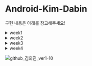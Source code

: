 # Android-Kim-Dabin
구현 내용은 아래를 참고해주세요!
<details> 
 <summary>week1</summary>
 <!-- summary 아래 한칸 공백 두어야함 --> 
 
| SignInActivity | SignUpActivityt  |  
|:----------|:----------:|
| <img src="https://user-images.githubusercontent.com/84564695/136655876-68f490b0-fd21-438c-aef9-3e363e9ea12e.gif" width="200" height="380"/> | <img src="https://user-images.githubusercontent.com/84564695/136656583-3aa640b4-7281-436b-bf82-274b4e2ed58e.gif" width="200" height="380"/> |
*hint속성..짤 화질이 안좋아서 잘 안보임니다 |회원가입 Text..짤 화질이 안좋아서 잘 안보임다
## ✅Level1+Level2
### ✔***SignInActivity***
 - #### 데이터 입력 확인
```kotlin
   //모든 데이터가 입력되었는지 확인
        fun isEtIdEmpty(): Boolean {
            return binding.etIdIn.text.isNullOrEmpty()
        }

        fun isEtPassword(): Boolean {
            return binding.etPassIn.text.isNullOrEmpty()
        }

        fun isAllEditTextEmpty(): Boolean {
            return isEtIdEmpty() || isEtPassword()
        }
```

   - ####  isAllEditTextEmpty에 따른 분기 처리

```kotlin
 //로그인 버튼 눌렀을때 데이터 입력에 따른 분기 이벤트
        binding.bvLogin.setOnClickListener {
            if (isAllEditTextEmpty() == true) {
                Toast.makeText(this, "로그인 실패", Toast.LENGTH_SHORT).show()
            } else {
                Toast.makeText(this, "${binding.etIdIn.text}님 환영합니다", Toast.LENGTH_SHORT).show()
                val intent = Intent(this, HomeActivity::class.java)
                startActivity(intent)
            }
        }
```
- #### 회원가입 버튼 클릭 시
```kotlin
  //회원가입 버튼시 이벤트->데이터 리턴받아와야함!
        binding.tvSignUp.setOnClickListener {
            val intent = Intent(this, SignUpActivity::class.java)
            getResultText.launch(intent)
        }

        //회원가입 데이터 받아오기
        getResultText = registerForActivityResult(
            ActivityResultContracts.StartActivityForResult()
        ) { result ->
            if (result.resultCode == 1) {
                val id = result.data?.getStringExtra("id")
                val pass = result.data?.getStringExtra("pass")
                binding.etIdIn.setText(id)
                binding.etPassIn.setText(pass)
            } else {
                binding.etIdIn.text.clear()
                binding.etPassIn.text.clear()
            }
        }
```
### ✔***SignUpActivity***

  - #### 데이터 입력 확인
```kotlin
   fun isEtNameEmpty(): Boolean {
            return binding.etName.text.isNullOrEmpty()
        }

        fun isEtIdEmpty(): Boolean {
            return binding.etId.text.isNullOrEmpty()
        }

        fun isEtPassword(): Boolean {
            return binding.etPass.text.isNullOrEmpty()
        }

        fun isAllEditTextEmpty(): Boolean {
            return isEtNameEmpty() || isEtIdEmpty() || isEtPassword()
        }
```
  - #### isAllEditTextEmpty에 따른 분기 처리
```kotlin
     //회원가입 완료 버튼 분기 이벤트
        binding.bvLogin.setOnClickListener {
            if (isAllEditTextEmpty() == true) {
                Toast.makeText(this, "입력되지 않은 정보가 있습니다", Toast.LENGTH_SHORT).show()
            } else {
                val intent = Intent(this, SignInActivity::class.java)
                intent.putExtra("id", binding.etId.text.toString())
                intent.putExtra("pass", binding.etPass.text.toString())

                setResult(1, intent)
                finish() //화면이동시 intent아닌 finish로 스택에서 제거
            }
        }
```

### ✔***HomeActivity***
- #### 깃허브 페이지로 이동
```kotlin
  //깃허브 페이지로 이동
        binding.ivGithubIcon.setOnClickListener {
            val intent = Intent(Intent.ACTION_VIEW, Uri.parse("https://github.com/dabinKim-0318"))
            startActivity(intent)
        }
```
 - 명시적 Intent:
앱 안에서 Activity나 서비스 같은 구성 요소를 시작할 때 사용하기 때문에 시작하고자 하는 액티비티 또는 서비스의 클래스 이름을 알고 있어야함
val intent2 = Intent(this@Activity_1, Activity_2::class.java)
ex)새로운 액티비티를 시작하거나 백그라운드에서 파일을 다운로드하기 위해 서비스를 시작하는 것
위에서 Activity1->Activity2 간 Intent를 전달하는 예제 역시 명시적 Intent유형이었음

 - 암시적 Intent:
특정 구성 요소의 이름을 대지 않지만, 그 대신 수행할 일반적인 작업을 선언하여 다른 앱의 구성 요소가 이를 처리할 수 있도록 할 때 사용
val intent = Intent(Intent.ACTION_VIEW, Uri.parse("http://m.naver.com"))
ex)사용자에게 지도에 있는 한 위치를 표시하고자 하는 경우, 암시적 인텐트를 사용하여 해당 기능을 갖춘 다른 앱이 지정된 위치를 지도에 표시하도록 요청
### ✔***그외***
- 모든 데이터가 입력되었을때만 로그인/회원가입 버튼 색깔 바뀌게하기
```kotlin
  //모든 데이터가 입력되었을때 로그인 버튼 색깔 바뀌게하기->addTextChangedListener 사용
        binding.etPassIn.addTextChangedListener(object : TextWatcher {
            @SuppressLint("ResourceAsColor")
            override fun afterTextChanged(p0: Editable?) {
            }

            override fun beforeTextChanged(p0: CharSequence?, p1: Int, p2: Int, p3: Int) {
            }

            override fun onTextChanged(p0: CharSequence?, p1: Int, p2: Int, p3: Int) {
                if (isEtIdEmpty() != true && isEtPassword() != true && p0.toString() != "") {
                    binding.bvLogin.setBackgroundResource(R.drawable.login_background2)
                }
            }
        })
 ```
## ✅Step3
### ✔***DataBinding***
```kotlin
  val binding: ActivityDataBindingBinding = DataBindingUtil.setContentView(this, R.layout.activity_data_binding)
        binding.user = User(
            "SOPTHub", "이름", "나이", "MBTI", "짱구",
            "6", "CUTE", "짱구는 흰둥이를 좋아해"
        )

        binding.face = Databinding_image("https://mblogthumb-phinf.pstatic.net/MjAxODEyMDVfMjY5/MDAxNTQ0MDA3NDgyNjgw.v21vfp4yFzGtYlNrFPeo7Cxkd6ZVa3ZNKeRwZe5l3e0g.y2pAI3tJYWq04q_FwbVgTOoTVo9bKcwISdhj9EAxNYgg.GIF.nang723/IMG_0834.GIF?type=w800")


        binding.ivGithubIcon.setOnClickListener {
            val intent = Intent(Intent.ACTION_VIEW, Uri.parse("https://github.com/dabinKim-0318"))
            startActivity(intent)
        }
```
```kotlin
data class User(
    val tv_title: String,
    val tv_name: String,
    val tv_age: String,
    val tv_mbti: String,
    val tv_name2: String,
    val tv_age2: String,
    val tv_mbti2: String,
    val tv_like: String,
)
```
```kotlin
class Databinding_image(val profile: String) {
    object MyBind {
        @JvmStatic
        @BindingAdapter("setImage")
        fun setImageUrl(view: ImageView, profile: String) {

            Glide.with(view.context)
                .load(profile)
                .into(view)
        }
    }
}
```
### ✔setOnClickListener
 setOnClickListener를 람다식으로 간결하게 표현할 수 있는 이유: SAM(Single Abstract Method) 변환
 구현하는 인터페이스(View.OnClickListener)에 구현하는 메소드가 하나(onClick)뿐일때는 이를 람다식으로 변경할 수 있습니다. 

## ✅배운 것
- fade_in fade_out 애니메이션 구현하는 법 
- 이미지에 gif 넣는 법
- isNullOrEmpty()가 string타입이 아닌 editable타입에서도 사용할 수 있다는 것
- startActivityForResult가 deprecated된 거 흐린 눈 하고 있었는데..ㅎㅎ registerForActivityResult로 데이터 리턴 받는 법을 배움
- addTextChangedListener로 editText 입력값 실시간으로 이벤트 처리하는 법
- Data Binding사용!!
</details> 

<details> 
 <summary>week2</summary>
 <!-- summary 아래 한칸 공백 두어야함 --> 
 
| RepositoryRecyclerView | FollowerRecyclerView  |  
|:----------|:----------:|
| <img src="https://user-images.githubusercontent.com/84564695/138446951-106bd619-6cc6-4ed2-b233-66684c8a8b50.gif" width="200" height="380"/> | <img src="https://user-images.githubusercontent.com/84564695/138447609-17856a66-0617-4068-831a-d49dcd337c10.gif" width="200" height="380"/> |




### ✔***FollowerRecyclerView***
 - #### FollowerRecyclerViewAdapter
```kotlin
  class FollowerRecyclerViewAdapter(val activity: Context) : RecyclerView.Adapter<FollowerRecyclerViewAdapter.FollowerViewHolder>() {
    val followerList = mutableListOf<Introduce_SOPT>()

    inner class FollowerViewHolder(private val view: ItemFollowerListBinding) : RecyclerView.ViewHolder(view.root) {
        fun onBind(data: Introduce_SOPT) {
            view.tvName.text = data.name
            view.tvStory.text = data.story

            itemView.setOnClickListener { view: View ->
                val intent = Intent(view.context, DetailActivity::class.java)
               intent.putExtra("name", data.name)
                view.context.startActivity(intent)
            }
        }
    }

    override fun onCreateViewHolder(parent: ViewGroup, viewType: Int): FollowerRecyclerViewAdapter.FollowerViewHolder {
        val view = ItemFollowerListBinding.inflate(LayoutInflater.from(parent.context), parent, false)
        return FollowerViewHolder(view)
    }

    override fun getItemCount() = followerList.size //한줄로 리턴되는 함수 가독성~

    override fun onBindViewHolder(holder: FollowerRecyclerViewAdapter.FollowerViewHolder, position: Int) {
        holder.onBind(followerList[position])


    }
```
### ✔***RepositoryRecyclerView***
   - ####  RepositoryRecyclerViewAdapter

```kotlin
 class RepositoryRecyclerViewAdapter() : RecyclerView.Adapter<RepositoryRecyclerViewAdapter.RepositoryViewHolder>(), ItemTouchHelperListener {
    val followerList = mutableListOf<Introduce_SOPT>()

    override fun onItemMove(from_position: Int, to_position: Int): Boolean {
        val item = followerList[from_position]
        followerList.removeAt(from_position)
        followerList.add(to_position, item)
        notifyDataSetChanged()
        return true
    }

    override fun onItemSwipe(position: Int) {
        followerList.removeAt(position)
        notifyItemRemoved(position)
    }

    class RepositoryViewHolder(private val view: ItemRepositoryListBinding) : RecyclerView.ViewHolder(view.root) {
        fun onBind(data: Introduce_SOPT) {
            view.tvName.text = data.name
            view.tvStory.text = data.story

        }
    }

    override fun onCreateViewHolder(parent: ViewGroup, viewType: Int): RepositoryViewHolder {
        val view = ItemRepositoryListBinding.inflate(LayoutInflater.from(parent.context))
        return RepositoryViewHolder(view)
    }

    override fun getItemCount() = followerList.size

    override fun onBindViewHolder(holder: RepositoryViewHolder, position: Int) {
        holder.onBind(followerList[position])
    }

}

```

## ✅Level2
### ✔***DetailActivity로 데이터 전달***
   - #### FollowerRecyclerView
```kotlin
     inner class FollowerViewHolder(private val view: ItemFollowerListBinding) : RecyclerView.ViewHolder(view.root) {
        fun onBind(data: Introduce_SOPT) {
            view.tvName.text = data.name
            view.tvStory.text = data.story

            itemView.setOnClickListener { view: View ->
                val intent = Intent(view.context, DetailActivity::class.java)
               intent.putExtra("name", data.name)
                view.context.startActivity(intent)
            }
        }
    }
```
 - #### DetailActivity
```kotlin
       var name = intent.getStringExtra("name").toString()
        binding.tvMyname.text = name
```
FollowerViewHolder에서 setOnClickListener를 구현해 데이터를 전달하긴했는데, 이미지도 position에 따라 같이 전달되는 방법 없을까.. 더 공부가 필요한 부분쓰,,

### ✔***ItemDecoration***
   - #### VerticalItemDecorator 만들기
   ```kotlin
   import android.content.Context
import android.graphics.Canvas
import android.graphics.Rect
import android.graphics.drawable.Drawable
import android.view.View
import androidx.core.content.ContextCompat
import androidx.recyclerview.widget.RecyclerView
import androidx.recyclerview.widget.RecyclerView.ItemDecoration

class VerticalItemDecorator(
    context: Context,
    resId: Int,
    val paddingLeft: Int,
    val paddingRight: Int,
    val divHeight: Int
) : RecyclerView.ItemDecoration() {
    private var mDivider: Drawable? = null

    init {
        mDivider = ContextCompat.getDrawable(context, resId)
    }

    override fun onDrawOver(c: Canvas, parent: RecyclerView, state: RecyclerView.State) {
        val left = parent.paddingLeft + paddingLeft
        val right = parent.width - parent.paddingRight - paddingRight
        val childCount = parent.childCount
        for (i in 0 until childCount) {
            val child = parent.getChildAt(i)
            val params = child.layoutParams as RecyclerView.LayoutParams
            val top = child.bottom + params.bottomMargin
            val bottom = top + (mDivider?.intrinsicHeight ?: 0)
            mDivider?.let {
                it.setBounds(left, top, right, bottom)
                it.draw(c)
            }
        }
    }

    override fun getItemOffsets(outRect: Rect, itemPosition: Int, parent: RecyclerView) {
        super.getItemOffsets(outRect, itemPosition, parent)
        outRect.top = divHeight
    }
}

   ```

- #### RepositoryRecyclerView에 VerticalItemDecorator연결
```kotlin
binding.container.addItemDecoration(VerticalItemDecorator(activity, R.drawable.repository_line_divider, 60, 60, 30))
```
   
 ### ✔***RecyclerView이동,삭제 구현***
- #### ItemTouchHelperListener
 ```kotlin
    interface ItemTouchHelperListener {
    fun onItemMove(from_position: Int, to_position: Int):Boolean
    fun onItemSwipe(position: Int)
}
 ```
- #### ItemTouchHelperCallback
```kotlin
 class ItemTouchHelperCallback(val listener: ItemTouchHelperListener): ItemTouchHelper.Callback() {
    override fun getMovementFlags(
        recyclerView: RecyclerView,
        viewHolder: RecyclerView.ViewHolder
    ): Int {
        val drag_flags = ItemTouchHelper.UP or ItemTouchHelper.DOWN
        val swipe_falgs = ItemTouchHelper.START or ItemTouchHelper.END
        return makeMovementFlags(drag_flags, swipe_falgs)
    }

    override fun isLongPressDragEnabled(): Boolean {
        return true
    }

    override fun onMove(
        recyclerView: RecyclerView,
        viewHolder: RecyclerView.ViewHolder,
        target: RecyclerView.ViewHolder
    ): Boolean {
        return listener.onItemMove(viewHolder.adapterPosition, target.adapterPosition) as Boolean
    }

    override fun onSwiped(viewHolder: RecyclerView.ViewHolder, direction: Int) {
        listener.onItemSwipe(viewHolder.adapterPosition)
    }
}
```
 - #### RepositoryRecyclerView
```kotlin
     class RepositoryRecyclerViewAdapter() : RecyclerView.Adapter<RepositoryRecyclerViewAdapter.RepositoryViewHolder>(), ItemTouchHelperListener {
    ...
    override fun onItemMove(from_position: Int, to_position: Int): Boolean {
        val item = followerList[from_position]
        followerList.removeAt(from_position)
        followerList.add(to_position, item)
        notifyDataSetChanged()
        return true
    }

    override fun onItemSwipe(position: Int) {
        followerList.removeAt(position)
        notifyItemRemoved(position)
    }
    ...
 ```
  - #### repositoryAdapter에 연결
 ```kotlin
    ItemTouchHelper(ItemTouchHelperCallback(repositoryAdapter)).attachToRecyclerView(binding.container)
```
   
   
## ✅Level3
### ✔ fragment 의 보일러 플레이트 코드
  - 보일러 플레이트 코드:최소한의 변경으로 여러곳에서 재사용되며, 반복적으로 비슷한 형태를 띄는 코드
  - 해결법: 라이브러리, 어노테이션 프로세서, 플러그인 등을 사용하면 된다고 하는데 아직 스스로 구현하기 무리인 것 같다 셤 끝나면 도전!
### ✔ notifyDataSetChanged
리사이클러뷰는 어댑터의 메소드를 통해 아이템 변경을 감지하고 갱신할 수 있다.
그러나 정확히 어떤 아이템이 변경되었는지는 알 수 없기 때문에 변경된 아이템의 position을 알려줘야 한다.

   - notifyDataSetChanged
:아이템 변경(데이터가 업데이트 되었지만 위치는 변하지 않았을 때), 구조적 변경(아이템간에 삽입, 삭제, 이동이 일어났을 때)에 사용한다.

  - notifyItemChanged / notifyItemChanged(int position, Object payload)
:position 위치의 아이템이 변경되었다고 파라미터를 통해 알려줄 수 있다.

  - notifyItemInserted / notifyItemInserted(int position)
:position 위치에 아이템이 추가되었다는 뜻이다.

  - notifyItemMoved / notifyItemMoved(int fromPostion, int toPosition)
:인덱스 fromPosition 아이템이 toPosition으로 이동하였다.

  - notifyItemRangeChanged / notifyItemRangeChanged(int positionStart, int itemCount, Object payload)
:positionStart부터 itemCount개까지 범위에서 변경이 일어났다.


- 문제점:notifyDataSetChanged는 리스트의 크기와 아이템이 둘 다 변경되는 경우에 사용하는 거라 리스트의 크기는 동일한데 아이템만 바뀌는 경우라든지 아이템의 순서만 살짝 바뀌는 경우 등등에는 굳이 notifyDataSetChanged를 사용할 필요가 없다. 
   notifyDataSetChanged는 어느 상황에서나 사용 가능하지만 문제가 된다면, 성능이 비효율적
   
   
## ✅배운점
- 매번 Activity에서 RecyclerView를 사용했는데 Fragment에서 RecyclerView띄우는 걸 배웠다
- Fragment는 context처리하는게 귀찮다는 점..ㅎㅎ
- RecyclerView에서 아이템 스와이프하고 이동시키는 법
- layoutManager를 항상 코드에서 조작했는데 xml에서도 가능한 걸 알았다

 </details>

 
 <details> 
 <summary>week3</summary>
 <!-- summary 아래 한칸 공백 두어야함 --> 
 
| Level1,2 | Level3  |  
|:----------|:----------:|
| <img src="https://user-images.githubusercontent.com/84564695/139577909-72861c9a-8943-4eca-a893-229009a22d39.gif" width="200" height="380"/> | <img src="https://user-images.githubusercontent.com/84564695/139577974-02ec31e6-0542-4906-a27d-30d02626cfad.gif" width="200" height="380"/> |
  
## ✅Level1
### ✔ ***EditText에 selector 활용***
- #### SignIn/Up Activity
```xml
    ~selector 만들기~
<?xml version="1.0" encoding="utf-8"?>
<selector xmlns:android="http://schemas.android.com/apk/res/android">
    <item android:state_focused="true"  android:drawable="@drawable/sign_input_pinkline"/>
    <item android:drawable="@drawable/sign_input_grayline"/>
</selector>
```

```xml
      ~직접 도형 그리기~
<?xml version="1.0" encoding="utf-8"?>
<layer-list xmlns:android="http://schemas.android.com/apk/res/android">
    <item
        android:bottom="1dp"
        android:left="1dp"
        android:right="1dp"
        android:top="1dp">

        <shape android:shape="rectangle">
            <stroke
                android:width="1dp"
                android:color="@color/hintInerGray" />
            <solid android:color="@color/Gray6" />
            <corners
                android:bottomLeftRadius="5dp"
                android:bottomRightRadius="5dp"
                android:topLeftRadius="5dp"
                android:topRightRadius="5dp" />
        </shape>

    </item>
</layer-list>
```
  
### ✔ ***버튼에 selector 활용***
- #### Home
```xml
  ~버튼 택스트 isSelected에 따른 색 변경하는 selector파일~
<selector xmlns:android="http://schemas.android.com/apk/res/android">

    <item android:state_selected="true" android:color="@color/white" />
    <item android:state_selected="false" android:color="@color/Gray1" />

</selector>
 ```
 ```kotlin
  ~isSelected에 따른 분기 처리~
        binding.bvFollower.setOnClickListener {
            if (binding.bvRepository.isSelected == true) {
                binding.bvRepository.isSelected = false
                binding.bvFollower.isSelected = true
                childFragmentManager
                    .beginTransaction()
                    .replace(R.id.home_container, followerRecyclerViewFragment)
                    .commit()
            } else {
                childFragmentManager
                    .beginTransaction()
                    .replace(R.id.home_container, followerRecyclerViewFragment)
                    .commit()
            }
        }

        binding.bvRepository.setOnClickListener {
            if (binding.bvFollower.isSelected == true) {
                binding.bvFollower.isSelected = false
                binding.bvRepository.isSelected = true
                childFragmentManager
                    .beginTransaction()
                    .replace(R.id.home_container, repositoryRecyclerViewFragment)
                    .commit()
            } else {
                childFragmentManager
                    .beginTransaction()
                    .replace(R.id.home_container, repositoryRecyclerViewFragment)
                    .commit()
            }
        }
    }
  ```
## ✅Level2
### ✔ ***ViewPager2 중첩 스크롤 문제 해결***
- #### HomeFragment : 구글에서 제공하는 [NestedScrollableHost](https://github.com/android/views-widgets-samples/blob/master/ViewPager2/app/src/main/java/androidx/viewpager2/integration/testapp/NestedScrollableHost.kt) 를 사용
  ```xml
      <com.example.sopt_assignment_dabin.ViewPager_Fragment.NestedScrollableHost
        android:id="@+id/nestedScrollableHost"
        android:layout_width="match_parent"
        android:layout_height="0dp"
        app:layout_constraintBottom_toBottomOf="parent"
        app:layout_constraintEnd_toEndOf="parent"
        app:layout_constraintStart_toStartOf="parent"
      app:layout_constraintTop_toBottomOf="@+id/tl_home">

    <androidx.viewpager2.widget.ViewPager2
        android:id="@+id/vp_home"
        android:layout_width="match_parent"
        android:layout_height="match_parent"
        app:tabIndicatorGravity="top" />
    </com.example.sopt_assignment_dabin.ViewPager_Fragment.NestedScrollableHost>
  ```

  
### ✔ ***아이템에 이미지 url을 활용해 Glide로 서로 다른 이미지를 띄우기***
- #### FollowerListData : image 변수 추가
```kotlin
  data class FollowerListData(
    val name:String,
    val story:String,
    val image:String)
```
  
- #### FollowerRecyclerViewAdapter: FollowerRecyclerViewAdapter에서 이미지 띄우는 Glide사용
  
```kotlin
  fun onBind(data: FollowerListData) {
            view.tvName.text = data.name
            view.tvStory.text = data.story
            Glide.with(itemView.context).load(data.image).circleCrop().into(view.ivFollowerImage)
```

## ✅Level3
### ✔ ***갤러리에서 받아온 이미지(uri)를 Glide로 화면에 띄우기***
- #### CameraBackgroundViewpager: isGranted인 경우가 true인지 false인지 분기 처리 후 권한허용이라면 startProcess() 실행 후 CallBack으로 이미지 띄우기
```kotlin
      private fun checkPermission() {
        val cameraPermission = ContextCompat.checkSelfPermission(requireActivity(), Manifest.permission.WRITE_EXTERNAL_STORAGE)
        if (cameraPermission == PackageManager.PERMISSION_GRANTED) {
            //프로그램 진행
            startProcess()
        } else {
            //권한요청
            requestPermission()
        }
    }
  
      private fun requestPermission() {
        permissionLauncher.launch(Manifest.permission.WRITE_EXTERNAL_STORAGE)
    }
```
  
```kotlin
   private val permissionLauncher = registerForActivityResult(ActivityResultContracts.RequestPermission()) { isGranted: Boolean ->
        when (isGranted) {
            true -> startProcess()
            false -> Toast.makeText(getActivity(), "갤러리 권한을 허용해주세요.", Toast.LENGTH_SHORT).show()
        }
    }
  
    private fun startProcess() {
        val intent = Intent()
        intent.setType("image/*")
        intent.setAction(Intent.ACTION_GET_CONTENT)
        getResultText.launch(intent)
    }

    var getResultText = registerForActivityResult(ActivityResultContracts.StartActivityForResult())
    { result ->
        if (result.resultCode == Activity.RESULT_OK) {
            val intent = result.data
            val uri = intent?.data
            Glide.with(this).load(uri).into(binding.ivCamera)
        }
        //else if (result.resultCode == Activity.RESULT_CANCELED) {} =>Activity.RESULT_CANCELED일때 처리코드가 필요하다면
    }
```

## ✅배운 것
- 디자인 적용 처음해보는데 너무 신기하고..조금 귀찮고...재밌었다
- TabLayout 커스터마이징 하는법
- ViewPager안에 ViewPager있으면 중첩이 안된다는 것
- Fragment안에 Fragment넣기는 Activity에 종속될때랑 코드가 달라짐
- 권한처리에 대해 배웠는데 어려워서 더 배워야 할 듯  
</details>

  <details> 
 <summary>week4</summary>
 <!-- summary 아래 한칸 공백 두어야함 --> 
 
|  | 작고 귀여운.. 팔로워들,,^^  |  
|:----------|:----------:|
| <img src="https://user-images.githubusercontent.com/84564695/141331545-2e27d292-5ab0-4988-9ebd-ff7fd224f4f8.gif" width="200" height="380"/> | <img src="https://user-images.githubusercontent.com/84564695/141331246-4a342d22-d075-4bde-826a-e467eeafea0c.gif" width="200" height="380"/> |
  
## ✅Level1
### ✔ ***포스트맨***
![1](https://user-images.githubusercontent.com/84564695/141328684-ec8323f3-f94d-4c05-9641-b2770c9c5a52.PNG)
   ***
![2](https://user-images.githubusercontent.com/84564695/141328691-ed9c5b1d-37f7-4f51-8b77-313153e38a2c.PNG)

## ✅Level1&2-1&2-2
### ✔ ***Github API연동***
- #### GithubService
```kotlin
   interface GithubService {
    @GET("/users/{username}/repos")
    fun githubRepoGet(
        @Path("username") username: String
    ): Call<List<RepositoryResponseData>>


    @GET("/users/{username}/followers")
    fun githubFollowerGet(
        @Path("username") username: String
    ): Call<List<FollowerResponseData>>


    @GET("/users/{username}")
    fun githubBioGet(
        @Path("username") username: String
    ): Call<FollowerResponseDataBio> }
```
- #### Data
```kotlin
  data class FollowerResponseData(
    @SerializedName("login")
    val followerId: String,
    @SerializedName("avatar_url")
    val followerProfile: String
)

data class FollowerResponseDataBio(
val bio: String?
)

data class FollowerData(
    val followerId: String,
    val followerProfile: String,
    val followerBio: String
)
```
### ✔ ***중복되는 헤더 없애기***
- #### GithubServiceCreator
```kotlin
   object GithubServiceCreator {
    private val BASE_URL = "https://api.github.com"
    private val retrofit: Retrofit = Retrofit.Builder()
        .baseUrl(BASE_URL)
        .client(provideOkHttpClient(AppInterceptorGit()))
        .addConverterFactory(GsonConverterFactory.create())
        .build()

    val githubService: GithubService = retrofit.create(GithubService::class.java)
}

private fun provideOkHttpClient(
    interceptor: AppInterceptorGit
): OkHttpClient = OkHttpClient.Builder()
    .run {
        addInterceptor(interceptor)
        build()
    }

class AppInterceptorGit : Interceptor {
    @Throws(IOException::class)
    override fun intercept(chain: Interceptor.Chain)
            : okhttp3.Response = with(chain) {
        val newRequest = request().newBuilder()
            .addHeader("accept", "application/vnd.github.v3+json")
            .build()
        proceed(newRequest)
    }
}
```

## ✅Level2-3
### ✔ ***중복되는 request/response데이터 없애기***
- #### SignResponseWrapperData: SignResponseWrapperData 를 만들어서 request/respond 데이터를 감싸줌
```kotlin
    data class SignResponseWrapperData<T>(
    val status: Int,
    val success: Boolean,
    val message: String,
    val data: T? = null
)
```
```kotlin
   interface SignupService {
    @POST("user/signup")
    fun signupLogin(
        @Body body: SignupRequestData
    ): Call<SignResponseWrapperData<SiginupResponseData>>
}

interface SigninService {
    @POST("user/login")
    fun signinLogin(
        @Body body: SigninRequestData
    ): Call<SignResponseWrapperData<SigninResponseData>>
}
```

## ✅배운 것
- 포스트맨사용법 
- retrofit이용해서 서버 통신하는 법
- OkHttp 사용하는 법
- Wrapper클래스로 공통 부분 묶을 수 있다는 것
- 팔로워 bio 넣어서 새로운 리스트 만들면서 왜 안드로이드 아키텍쳐를 배워야하는지 뼈저리게 느꼈다......
  서버 통신부분이랑 데이터 조작하는 부분, UI그리는 부분 등이 분리가 안되어있으니까 머리가 핑 돌았다. 빨리 아키텍쳐 패턴 공부해야겟다....................
- 팔로워 bio 불러오는거 구현하긴 했는데 우당탕탕 돌아가는 느낌이다. 스파게티 코드란 이런걸까? ㅋ..ㅋ
</details>
 
![github_김의진_ver1-10](https://user-images.githubusercontent.com/70698151/135753837-7997f154-ca2b-4b7a-bf51-a6fe3f29947f.png)


